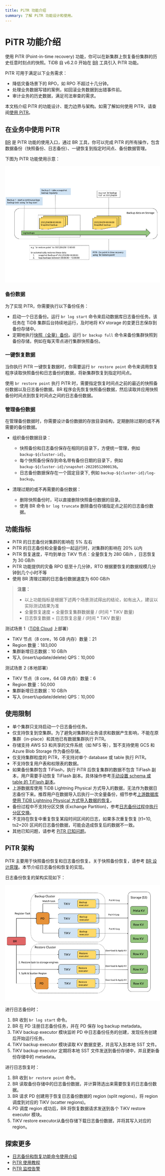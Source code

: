 ```yaml
---
title: PiTR 功能介绍
summary: 了解 PiTR 功能设计和使用。
---
```


# PiTR 功能介绍

使用 PiTR (Point-in-time recovery) 功能，你可以在新集群上恢复备份集群的历史任意时刻点的快照。TiDB 自 v6.2.0 开始在 [BR](/br/backup-and-restore-overview.md) 工具引入 PiTR 功能。

PiTR 可用于满足以下业务需求：

- 降低灾备场景下的 RPO，如 RPO 不超过十几分钟。
- 处理业务数据写错的案例，如回滚业务数据到出错事件前。
- 审计业务的历史数据，满足司法审查的需求。

本文档介绍 PiTR 的功能设计、能力边界与架构。如需了解如何使用 PiTR，请查阅[使用 PiTR](/br/pitr-usage.md)。

## 在业务中使用 PiTR

[BR](/br/backup-and-restore-overview.md) 是 PiTR 功能的使用入口，通过 BR 工具，你可以完成 PiTR 的所有操作，包含数据备份（快照备份、日志备份）、一键恢复到指定时间点、备份数据管理。

下图为 PiTR 功能使用示意：

![Point-in-Time Recovery](/media/br/pitr-usage.png)

### 备份数据

为了实现 PiTR，你需要执行以下备份任务：

- 启动一个日志备份。运行 `br log start` 命令来启动数据库日志备份任务。该任务在 TiDB 集群后台持续地运行，及时地将 KV storage 的变更日志保存到备份存储中。
- 定期地执行[快照（全量）备份](/br/br-usage-backup.md#备份-tidb-集群快照)。运行 `br backup full` 命令来备份集群快照到备份存储，例如在每天零点进行集群快照备份。

### 一键恢复数据

当你执行 PiTR 一键恢复数据时，你需要运行 `br restore point` 命令来调用恢复程序读取快照备份和日志备份的数据，将新集群恢复到指定时间点。

使用 `br restore point` 执行 PiTR 时，需要指定恢复时间点之前的最近的快照备份数据以及日志备份数据。BR 程序会先恢复快照备份数据，然后读取并应用快照备份时间点到恢复时间点之间的日志备份数据。

### 管理备份数据

在管理备份数据时，你需要设计备份数据的存放目录结构，定期删除过期的或不再需要的备份数据。

- 组织备份数据目录：

    - 快照备份和日志备份保存在相同的目录下，方便统一管理，例如 `backup-${cluster-id}`。
    - 每个快照备份保存到命名带有备份日期的目录下，例如 `backup-${cluster-id}/snapshot-20220512000130`。
    - 日志备份数据保存在一个固定目录下, 例如 `backup-${cluster-id}/log-backup`。

- 清理过期的或不再需要的备份数据：

    - 删除快照备份时，可以直接删除快照备份数据的目录。
    - 使用 BR 命令 `br log truncate` 删除备份存储指定点之前的日志备份数据。

## 功能指标

- PiTR 的日志备份对集群的影响在 5% 左右
- PiTR 的日志备份和全量备份一起运行时，对集群的影响在 20% 以内
- PiTR 恢复速度，平均到单台 TiKV 节点：全量恢复为 280 GB/h ，日志恢复为 30 GB/h
- PiTR 功能提供的灾备 RPO 低至十几分钟，RTO 根据要恢复的数据规模几分钟到几个小时不等
- 使用 BR 清理过期的日志备份数据速度为 600 GB/h

> **注意：**
>
> - 以上功能指标是根据下述两个场景测试得出的结论，如有出入，建议以实际测试结果为准
> - 全量恢复速度 = 全量恢复集群数据量 / (时间 * TiKV 数量)
> - 日志恢复数据 = 日志恢复总量 / (时间 * TiKV 数量)

测试场景 1（[TiDB Cloud](https://tidbcloud.com) 上部署）

- TiKV 节点（8 core，16 GB 内存）数量：21
- Region 数量：183,000
- 集群新增日志数据：10 GB/h
- 写入 (insert/update/delete) QPS：10,000

测试场景 2 (本地部署）

- TiKV 节点（8 core，64 GB 内存）数量：6
- Region 数量：50,000
- 集群新增日志数据：10 GB/h
- 写入 (insert/update/delete) QPS：10,000

## 使用限制

- 单个集群只支持启动一个日志备份任务。
- 仅支持恢复到空集群。为了避免对集群的业务请求和数据产生影响，不能在原集群（in-place）和其他已有数据集群执行 PiTR。
- 存储支持 AWS S3 和共享的文件系统（如 NFS 等），暂不支持使用 GCS 和 Azure Blob Storage 作为备份存储。
- 仅支持集群粒度的 PiTR，不支持对单个 database 或 table 执行 PiTR。
- 不支持恢复用户表和权限表的数据。
- 如果备份集群包含 TiFlash，执行 PiTR 后恢复集群的数据不包含 TiFlash 副本，用户需要手动恢复 TiFlash 副本。具体操作参考[手动设置 schema 或 table 的 TiFlash 副本](/br/pitr-troubleshoot.md#在使用-br-restore-point-命令恢复下游集群后无法从-tiflash-引擎中查询到数据该如何处理)。
- 上游数据库使用 TiDB Lightning Physical 方式导入的数据，无法作为数据日志备份下来。推荐用户在数据导入后执行一次全量备份，细节参考[上游数据库使用 TiDB Lightning Physical 方式导入数据的恢复](/br/pitr-known-issues.md#上游数据库使用-tidb-lightning-physical-方式导入数据导致无法使用日志备份功能)。
- 备份过程中不支持分区交换 (Exchange Partition)，参考[日志备份过程中执行分区交换](/br/pitr-troubleshoot.md#日志备份过程中执行分区交换-exchange-partition-ddl在-pitr-恢复时会报错该如何处理)。
- 不支持在恢复中重复恢复某段时间区间的日志，如果多次重复恢复 [t1=10, ts2=20) 区间的日志备份数据，可能会造成恢复后的数据不一致。
- 其他已知问题，请参考 [PiTR 已知问题](/br/pitr-known-issues.md)。

## PiTR 架构

PiTR 主要用于快照备份恢复和日志备份恢复。关于快照备份恢复，请参考 [BR 设计原理](/br/backup-and-restore-design.md)。本节介绍日志备份和恢复的实现。

日志备份恢复的架构实现如下：

![BR log backup and restore architecture](/media/br/br-log-arch.png)

进行日志备份时：

1. BR 收到 `br log start` 命令。
2. BR 在 PD 注册日志备份任务，并在 PD 保存 log backup metadata。
3. TiKV backup executor 模块监听 PD 中日志备份任务的创建，发现任务创建后开始运行任务。
4. TiKV backup executor 模块读取 KV 数据变更，并且写入到本地 SST 文件。
5. TiKV backup executor 定期将本地 SST 文件发送到备份存储中，并且更新备份存储中的 metadata。

进行日志恢复时：

1. BR 收到 `br restore point` 命令。
2. BR 读取备份存储中的日志备份数据，并计算筛选出来需要恢复的日志备份数据。
3. BR 请求 PD 创建用于恢复日志备份数据的 region (split regions)，将 region 调度到对应的 TiKV (scatter regions)。
4. PD 调度 region 成功后，BR 将恢复数据请求发送到各个 TiKV restore executor 模块。
5. TiKV restore executor从备份存储下载日志备份数据，并将其写入对应的 region。

## 探索更多

- [日志备份和恢复功能命令使用介绍](/br/br-log-command-line.md)
- [PiTR 使用教程](/br/pitr-usage.md)
- [PiTR 监控告警](/br/pitr-monitoring-and-alert.md)
